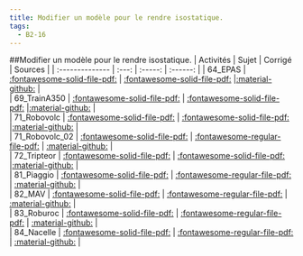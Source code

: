 ```yaml
---
title: Modifier un modèle pour le rendre isostatique. 
tags:
  - B2-16
---
```

[comment]: <> (Généré automatiquement par make_all_activitess.py, creation_fichiers_activites)

##Modifier un modèle pour le rendre isostatique. 
| Activités | Sujet | Corrigé | Sources  | 
| :-------------- | :---: | :-----: | :------: | 
| 64_EPAS | [:fontawesome-solid-file-pdf:](http://xpessoles-cpge.fr/pdf/B2_16_64_EPAS_Sujet.pdf) | [:fontawesome-solid-file-pdf:](http://xpessoles-cpge.fr/pdf/B2_16_64_EPAS_Corrige.pdf) |[:material-github:](https://github.com/xpessoles/ExercicesCompetences/tree/main/B2_ProposerModele/B2_16_Hyperstatisme/64_EPAS) |  
| 69_TrainA350 | [:fontawesome-solid-file-pdf:](http://xpessoles-cpge.fr/pdf/B2_16_69_TrainA350_Sujet.pdf) | [:fontawesome-solid-file-pdf:](http://xpessoles-cpge.fr/pdf/B2_16_69_TrainA350_Corrige.pdf) |[:material-github:](https://github.com/xpessoles/ExercicesCompetences/tree/main/B2_ProposerModele/B2_16_Hyperstatisme/69_TrainA350) |  
| 71_Robovolc | [:fontawesome-solid-file-pdf:](http://xpessoles-cpge.fr/pdf/B2_16_71_Robovolc_Sujet.pdf) | [:fontawesome-solid-file-pdf:](http://xpessoles-cpge.fr/pdf/B2_16_71_Robovolc_Corrige.pdf) |[:material-github:](https://github.com/xpessoles/ExercicesCompetences/tree/main/B2_ProposerModele/B2_16_Hyperstatisme/71_Robovolc) |  
| 71_Robovolc_02 | [:fontawesome-solid-file-pdf:](http://xpessoles-cpge.fr/pdf/B2_16_71_Robovolc_02_Sujet.pdf) | [:fontawesome-regular-file-pdf:](http://xpessoles-cpge.fr/pdf/B2_16_71_Robovolc_02_Corrige.pdf) | [:material-github:](https://github.com/xpessoles/ExercicesCompetences/tree/main/B2_ProposerModele/B2_16_Hyperstatisme/71_Robovolc_02) |  
| 72_Tripteor | [:fontawesome-solid-file-pdf:](http://xpessoles-cpge.fr/pdf/B2_16_72_Tripteor_Sujet.pdf) | [:fontawesome-solid-file-pdf:](http://xpessoles-cpge.fr/pdf/B2_16_72_Tripteor_Corrige.pdf) |[:material-github:](https://github.com/xpessoles/ExercicesCompetences/tree/main/B2_ProposerModele/B2_16_Hyperstatisme/72_Tripteor) |  
| 81_Piaggio | [:fontawesome-solid-file-pdf:](http://xpessoles-cpge.fr/pdf/B2_16_81_Piaggio_Sujet.pdf) | [:fontawesome-regular-file-pdf:](http://xpessoles-cpge.fr/pdf/B2_16_81_Piaggio_Corrige.pdf) | [:material-github:](https://github.com/xpessoles/ExercicesCompetences/tree/main/B2_ProposerModele/B2_16_Hyperstatisme/81_Piaggio) |  
| 82_MAV | [:fontawesome-solid-file-pdf:](http://xpessoles-cpge.fr/pdf/B2_16_82_MAV_Sujet.pdf) | [:fontawesome-regular-file-pdf:](http://xpessoles-cpge.fr/pdf/B2_16_82_MAV_Corrige.pdf) | [:material-github:](https://github.com/xpessoles/ExercicesCompetences/tree/main/B2_ProposerModele/B2_16_Hyperstatisme/82_MAV) |  
| 83_Roburoc | [:fontawesome-solid-file-pdf:](http://xpessoles-cpge.fr/pdf/B2_16_83_Roburoc_Sujet.pdf) | [:fontawesome-regular-file-pdf:](http://xpessoles-cpge.fr/pdf/B2_16_83_Roburoc_Corrige.pdf) | [:material-github:](https://github.com/xpessoles/ExercicesCompetences/tree/main/B2_ProposerModele/B2_16_Hyperstatisme/83_Roburoc) |  
| 84_Nacelle | [:fontawesome-solid-file-pdf:](http://xpessoles-cpge.fr/pdf/B2_16_84_Nacelle_Sujet.pdf) | [:fontawesome-regular-file-pdf:](http://xpessoles-cpge.fr/pdf/B2_16_84_Nacelle_Corrige.pdf) | [:material-github:](https://github.com/xpessoles/ExercicesCompetences/tree/main/B2_ProposerModele/B2_16_Hyperstatisme/84_Nacelle) |  

